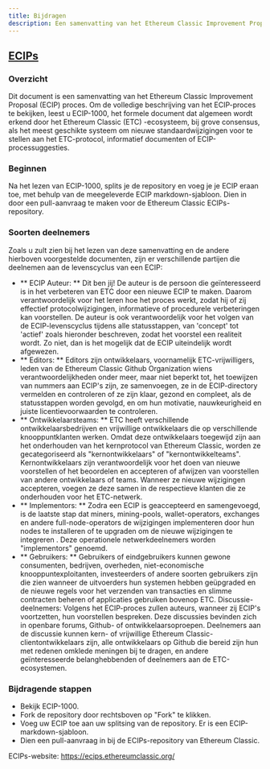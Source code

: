 ```yaml
---
title: Bijdragen
description: Een samenvatting van het Ethereum Classic Improvement Proposal (ECIP) proces
---
```


## [ECIPs](https://ecips.ethereumclassic.org/)

### Overzicht

Dit document is een samenvatting van het Ethereum Classic Improvement Proposal (ECIP) proces. Om de volledige beschrijving van het ECIP-proces te bekijken, leest u ECIP-1000, het formele document dat algemeen wordt erkend door het Ethereum Classic (ETC) -ecosysteem, bij grove consensus, als het meest geschikte systeem om nieuwe standaardwijzigingen voor te stellen aan het ETC-protocol, informatief documenten of ECIP-processuggesties.
### Beginnen

Na het lezen van ECIP-1000, splits je de repository en voeg je je ECIP eraan toe, met behulp van de meegeleverde ECIP markdown-sjabloon. Dien in door een pull-aanvraag te maken voor de Ethereum Classic ECIPs-repository.

### Soorten deelnemers

Zoals u zult zien bij het lezen van deze samenvatting en de andere hierboven voorgestelde documenten, zijn er verschillende partijen die deelnemen aan de levenscyclus van een ECIP:

* ** ECIP Auteur: ** Dit ben jij! De auteur is de persoon die geïnteresseerd is in het verbeteren van ETC door een nieuwe ECIP te maken. Daarom verantwoordelijk voor het leren hoe het proces werkt, zodat hij of zij effectief protocolwijzigingen, informatieve of procedurele verbeteringen kan voorstellen. De auteur is ook verantwoordelijk voor het volgen van de ECIP-levenscyclus tijdens alle statusstappen, van 'concept' tot 'actief' zoals hieronder beschreven, zodat het voorstel een realiteit wordt. Zo niet, dan is het mogelijk dat de ECIP uiteindelijk wordt afgewezen.
* ** Editors: ** Editors zijn ontwikkelaars, voornamelijk ETC-vrijwilligers, leden van de Ethereum Classic Github Organization wiens verantwoordelijkheden onder meer, maar niet beperkt tot, het toewijzen van nummers aan ECIP's zijn, ze samenvoegen, ze in de ECIP-directory vermelden en controleren of ze zijn klaar, gezond en compleet, als de statusstappen worden gevolgd, en om hun motivatie, nauwkeurigheid en juiste licentievoorwaarden te controleren.
* ** Ontwikkelaarsteams: ** ETC heeft verschillende ontwikkelaarsbedrijven en vrijwillige ontwikkelaars die op verschillende knooppuntklanten werken. Omdat deze ontwikkelaars toegewijd zijn aan het onderhouden van het kernprotocol van Ethereum Classic, worden ze gecategoriseerd als "kernontwikkelaars" of "kernontwikkelteams". Kernontwikkelaars zijn verantwoordelijk voor het doen van nieuwe voorstellen of het beoordelen en accepteren of afwijzen van voorstellen van andere ontwikkelaars of teams. Wanneer ze nieuwe wijzigingen accepteren, voegen ze deze samen in de respectieve klanten die ze onderhouden voor het ETC-netwerk.
* ** Implementors: ** Zodra een ECIP is geaccepteerd en samengevoegd, is de laatste stap dat miners, mining-pools, wallet-operators, exchanges en andere full-node-operators de wijzigingen implementeren door hun nodes te installeren of te upgraden om de nieuwe wijzigingen te integreren . Deze operationele netwerkdeelnemers worden "implementors" genoemd.
* ** Gebruikers: ** Gebruikers of eindgebruikers kunnen gewone consumenten, bedrijven, overheden, niet-economische knooppuntexploitanten, investeerders of andere soorten gebruikers zijn die zien wanneer de uitvoerders hun systemen hebben geüpgraded en de nieuwe regels voor het verzenden van transacties en slimme contracten beheren of applicaties gebruiken bovenop ETC.
Discussie-deelnemers: Volgens het ECIP-proces zullen auteurs, wanneer zij ECIP's voortzetten, hun voorstellen bespreken. Deze discussies bevinden zich in openbare forums, Github- of ontwikkelaarsoproepen. Deelnemers aan de discussie kunnen kern- of vrijwillige Ethereum Classic-clientontwikkelaars zijn, alle ontwikkelaars op Github die bereid zijn hun met redenen omklede meningen bij te dragen, en andere geïnteresseerde belanghebbenden of deelnemers aan de ETC-ecosystemen.

### Bijdragende stappen

* Bekijk ECIP-1000.
* Fork de repository door rechtsboven op "Fork" te klikken.
* Voeg uw ECIP toe aan uw splitsing van de repository. Er is een ECIP-markdown-sjabloon.
* Dien een pull-aanvraag in bij de ECIPs-repository van Ethereum Classic.

ECIPs-website: https://ecips.ethereumclassic.org/
